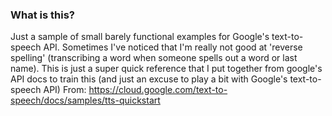 ### What is this?
Just a sample of small barely functional examples for Google's text-to-speech
API. Sometimes I've noticed that I'm really not good at 'reverse spelling'
(transcribing a word when someone spells out a word or last name). This is just
a super quick reference that I put together from google's API docs to train this
(and just an excuse to play a bit with Google's text-to-speech API) From:
https://cloud.google.com/text-to-speech/docs/samples/tts-quickstart

